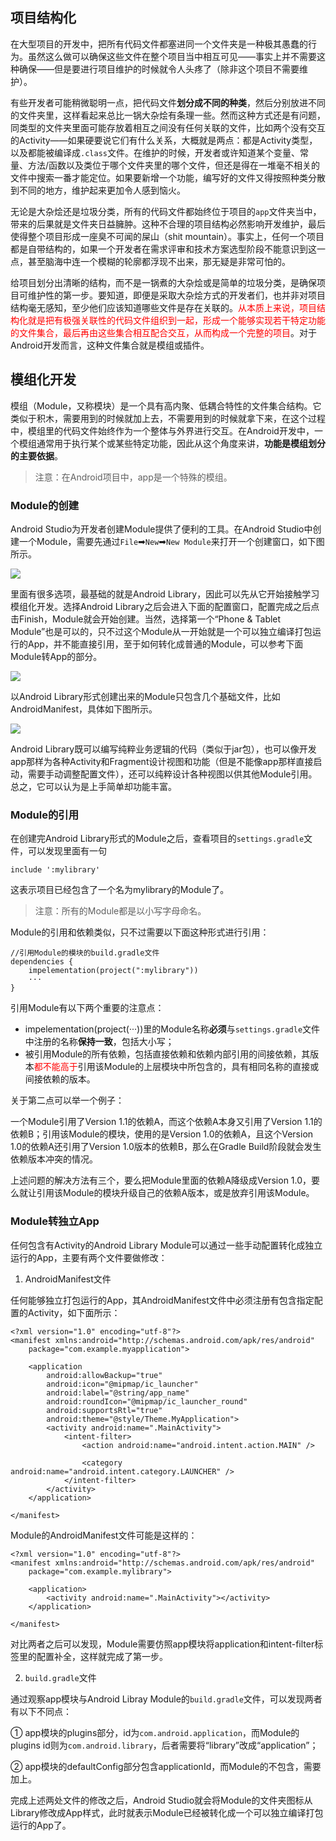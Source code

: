 ## 项目结构化

在大型项目的开发中，把所有代码文件都塞进同一个文件夹是一种极其愚蠢的行为。虽然这么做可以确保这些文件在整个项目当中相互可见——事实上并不需要这种确保——但是要进行项目维护的时候就令人头疼了（除非这个项目不需要维护）。

有些开发者可能稍微聪明一点，把代码文件**划分成不同的种类**，然后分别放进不同的文件夹里，这样看起来总比一锅大杂烩有条理一些。然而这种方式还是有问题，同类型的文件夹里面可能存放着相互之间没有任何关联的文件，比如两个没有交互的Activity——如果硬要说它们有什么关系，大概就是两点：都是Activity类型，以及都能被编译成`.class`文件。在维护的时候，开发者或许知道某个变量、常量、方法/函数以及类位于哪个文件夹里的哪个文件，但还是得在一堆毫不相关的文件中搜索一番才能定位。如果要新增一个功能，编写好的文件又得按照种类分散到不同的地方，维护起来更加令人感到恼火。

无论是大杂烩还是垃圾分类，所有的代码文件都始终位于项目的`app`文件夹当中，带来的后果就是文件夹日益臃肿。这种不合理的项目结构必然影响开发维护，最后使得整个项目形成一座臭不可闻的屎山（shit mountain）。事实上，任何一个项目都是自带结构的，如果一个开发者在需求评审和技术方案选型阶段不能意识到这一点，甚至脑海中连一个模糊的轮廓都浮现不出来，那无疑是非常可怕的。

给项目划分出清晰的结构，而不是一锅煮的大杂烩或是简单的垃圾分类，是确保项目可维护性的第一步。要知道，即便是采取大杂烩方式的开发者们，也并非对项目结构毫无感知，至少他们应该知道哪些文件是存在关联的。<font color=red>从本质上来说，项目结构化就是把有极强关联性的代码文件组织到一起，形成一个能够实现若干特定功能的文件集合，最后再由这些集合相互配合交互，从而构成一个完整的项目</font>。对于Android开发而言，这种文件集合就是模组或插件。

## 模组化开发

模组（Module，又称模块）是一个具有高内聚、低耦合特性的文件集合结构。它类似于积木，需要用到的时候就加上去，不需要用到的时候就拿下来，在这个过程中，模组里的代码文件始终作为一个整体与外界进行交互。在Android开发中，一个模组通常用于执行某个或某些特定功能，因此从这个角度来讲，**功能是模组划分的主要依据**。

>注意：在Android项目中，app是一个特殊的模组。

### Module的创建

Android Studio为开发者创建Module提供了便利的工具。在Android Studio中创建一个Module，需要先通过`File`➡`New`➡`New Module`来打开一个创建窗口，如下图所示。

![](pics/mod_1.png)

里面有很多选项，最基础的就是Android Library，因此可以先从它开始接触学习模组化开发。选择Android Library之后会进入下面的配置窗口，配置完成之后点击Finish，Module就会开始创建。当然，选择第一个“Phone & Tablet Module”也是可以的，只不过这个Module从一开始就是一个可以独立编译打包运行的App，并不能直接引用，至于如何转化成普通的Module，可以参考下面Module转App的部分。

![](pics/mod_2.png)

以Android Library形式创建出来的Module只包含几个基础文件，比如AndroidManifest，具体如下图所示。

![](pics/mod_3.png)

Android Library既可以编写纯粹业务逻辑的代码（类似于jar包），也可以像开发app那样为各种Activity和Fragment设计视图和功能（但是不能像app那样直接启动，需要手动调整配置文件），还可以纯粹设计各种视图以供其他Module引用。总之，它可以认为是上手简单却功能丰富。

### Module的引用

在创建完Android Library形式的Module之后，查看项目的`settings.gradle`文件，可以发现里面有一句

```
include ':mylibrary'
```

这表示项目已经包含了一个名为mylibrary的Module了。

>注意：所有的Module都是以小写字母命名。

Module的引用和依赖类似，只不过需要以下面这种形式进行引用：

```
//引用Module的模块的build.gradle文件
dependencies {
    impelementation(project(":mylibrary"))
    ···
}
```

引用Module有以下两个重要的注意点：

+ impelementation(project(···))里的Module名称**必须**与`settings.gradle`文件中注册的名称**保持一致**，包括大小写；
+ 被引用Module的所有依赖，包括直接依赖和依赖内部引用的间接依赖，其版本<font color=red>都不能高于</font>引用该Module的上层模块中所包含的，具有相同名称的直接或间接依赖的版本。

关于第二点可以举一个例子：

一个Module引用了Version 1.1的依赖A，而这个依赖A本身又引用了Version 1.1的依赖B；引用该Module的模块，使用的是Version 1.0的依赖A，且这个Version 1.0的依赖A还引用了Version 1.0版本的依赖B，那么在Gradle Build阶段就会发生依赖版本冲突的情况。

上述问题的解决方法有三个，要么把Module里面的依赖A降级成Version 1.0，要么就让引用该Module的模块升级自己的依赖A版本，或是放弃引用该Module。

### Module转独立App

任何包含有Activity的Android Library Module可以通过一些手动配置转化成独立运行的App，主要有两个文件要做修改：

1. AndroidManifest文件

任何能够独立打包运行的App，其AndroidManifest文件中必须注册有包含指定配置的Activity，如下面所示：

```
<?xml version="1.0" encoding="utf-8"?>
<manifest xmlns:android="http://schemas.android.com/apk/res/android"
    package="com.example.myapplication">

    <application
        android:allowBackup="true"
        android:icon="@mipmap/ic_launcher"
        android:label="@string/app_name"
        android:roundIcon="@mipmap/ic_launcher_round"
        android:supportsRtl="true"
        android:theme="@style/Theme.MyApplication">
        <activity android:name=".MainActivity">
            <intent-filter>
                <action android:name="android.intent.action.MAIN" />

                <category android:name="android.intent.category.LAUNCHER" />
            </intent-filter>
        </activity>
    </application>

</manifest>
```

Module的AndroidManifest文件可能是这样的：

```
<?xml version="1.0" encoding="utf-8"?>
<manifest xmlns:android="http://schemas.android.com/apk/res/android"
    package="com.example.mylibrary">

    <application>
        <activity android:name=".MainActivity"></activity>
    </application>

</manifest>
```

对比两者之后可以发现，Module需要仿照app模块将application和intent-filter标签里的配置补全，这样就完成了第一步。

2. `build.gradle`文件

通过观察app模块与Android Libray Module的`build.gradle`文件，可以发现两者有以下不同点：

① app模块的plugins部分，id为`com.android.application`，而Module的plugins id则为`com.android.library`，后者需要将“library”改成“application”；

② app模块的defaultConfig部分包含applicationId，而Module的不包含，需要加上。

完成上述两处文件的修改之后，Android Studio就会将Module的文件夹图标从Library修改成App样式，此时就表示Module已经被转化成一个可以独立编译打包运行的App了。